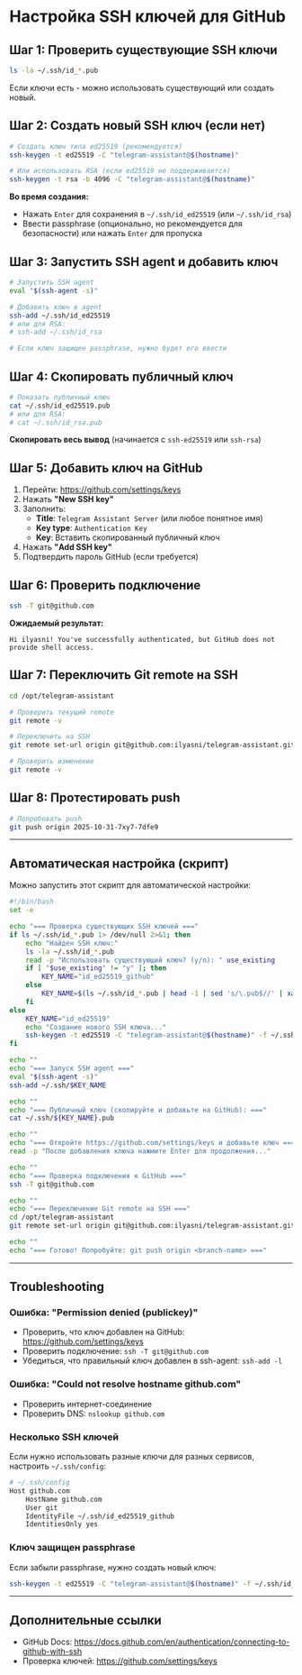 # Настройка SSH ключей для GitHub

## Шаг 1: Проверить существующие SSH ключи

```bash
ls -la ~/.ssh/id_*.pub
```

Если ключи есть - можно использовать существующий или создать новый.

## Шаг 2: Создать новый SSH ключ (если нет)

```bash
# Создать ключ типа ed25519 (рекомендуется)
ssh-keygen -t ed25519 -C "telegram-assistant@$(hostname)"

# Или использовать RSA (если ed25519 не поддерживается)
ssh-keygen -t rsa -b 4096 -C "telegram-assistant@$(hostname)"
```

**Во время создания:**
- Нажать `Enter` для сохранения в `~/.ssh/id_ed25519` (или `~/.ssh/id_rsa`)
- Ввести passphrase (опционально, но рекомендуется для безопасности) или нажать `Enter` для пропуска

## Шаг 3: Запустить SSH agent и добавить ключ

```bash
# Запустить SSH agent
eval "$(ssh-agent -s)"

# Добавить ключ в agent
ssh-add ~/.ssh/id_ed25519
# или для RSA:
# ssh-add ~/.ssh/id_rsa

# Если ключ защищен passphrase, нужно будет его ввести
```

## Шаг 4: Скопировать публичный ключ

```bash
# Показать публичный ключ
cat ~/.ssh/id_ed25519.pub
# или для RSA:
# cat ~/.ssh/id_rsa.pub
```

**Скопировать весь вывод** (начинается с `ssh-ed25519` или `ssh-rsa`)

## Шаг 5: Добавить ключ на GitHub

1. Перейти: https://github.com/settings/keys
2. Нажать **"New SSH key"**
3. Заполнить:
   - **Title**: `Telegram Assistant Server` (или любое понятное имя)
   - **Key type**: `Authentication Key`
   - **Key**: Вставить скопированный публичный ключ
4. Нажать **"Add SSH key"**
5. Подтвердить пароль GitHub (если требуется)

## Шаг 6: Проверить подключение

```bash
ssh -T git@github.com
```

**Ожидаемый результат:**
```
Hi ilyasni! You've successfully authenticated, but GitHub does not provide shell access.
```

## Шаг 7: Переключить Git remote на SSH

```bash
cd /opt/telegram-assistant

# Проверить текущий remote
git remote -v

# Переключить на SSH
git remote set-url origin git@github.com:ilyasni/telegram-assistant.git

# Проверить изменение
git remote -v
```

## Шаг 8: Протестировать push

```bash
# Попробовать push
git push origin 2025-10-31-7xy7-7dfe9
```

---

## Автоматическая настройка (скрипт)

Можно запустить этот скрипт для автоматической настройки:

```bash
#!/bin/bash
set -e

echo "=== Проверка существующих SSH ключей ==="
if ls ~/.ssh/id_*.pub 1> /dev/null 2>&1; then
    echo "Найден SSH ключ:"
    ls -la ~/.ssh/id_*.pub
    read -p "Использовать существующий ключ? (y/n): " use_existing
    if [ "$use_existing" != "y" ]; then
        KEY_NAME="id_ed25519_github"
    else
        KEY_NAME=$(ls ~/.ssh/id_*.pub | head -1 | sed 's/\.pub$//' | xargs basename)
    fi
else
    KEY_NAME="id_ed25519"
    echo "Создание нового SSH ключа..."
    ssh-keygen -t ed25519 -C "telegram-assistant@$(hostname)" -f ~/.ssh/$KEY_NAME -N ""
fi

echo ""
echo "=== Запуск SSH agent ==="
eval "$(ssh-agent -s)"
ssh-add ~/.ssh/$KEY_NAME

echo ""
echo "=== Публичный ключ (скопируйте и добавьте на GitHub): ==="
cat ~/.ssh/${KEY_NAME}.pub

echo ""
echo "=== Откройте https://github.com/settings/keys и добавьте ключ ==="
read -p "После добавления ключа нажмите Enter для продолжения..."

echo ""
echo "=== Проверка подключения к GitHub ==="
ssh -T git@github.com

echo ""
echo "=== Переключение Git remote на SSH ==="
cd /opt/telegram-assistant
git remote set-url origin git@github.com:ilyasni/telegram-assistant.git

echo ""
echo "=== Готово! Попробуйте: git push origin <branch-name> ==="
```

---

## Troubleshooting

### Ошибка: "Permission denied (publickey)"
- Проверить, что ключ добавлен на GitHub: https://github.com/settings/keys
- Проверить подключение: `ssh -T git@github.com`
- Убедиться, что правильный ключ добавлен в ssh-agent: `ssh-add -l`

### Ошибка: "Could not resolve hostname github.com"
- Проверить интернет-соединение
- Проверить DNS: `nslookup github.com`

### Несколько SSH ключей
Если нужно использовать разные ключи для разных сервисов, настроить `~/.ssh/config`:

```bash
# ~/.ssh/config
Host github.com
    HostName github.com
    User git
    IdentityFile ~/.ssh/id_ed25519_github
    IdentitiesOnly yes
```

### Ключ защищен passphrase
Если забыли passphrase, нужно создать новый ключ:
```bash
ssh-keygen -t ed25519 -C "telegram-assistant@$(hostname)" -f ~/.ssh/id_ed25519_new
```

---

## Дополнительные ссылки
- GitHub Docs: https://docs.github.com/en/authentication/connecting-to-github-with-ssh
- Проверка ключей: https://github.com/settings/keys


